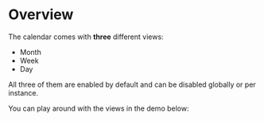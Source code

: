 # Overview

The calendar comes with **three** different views:

- Month
- Week
- Day

All three of them are enabled by default and can be disabled globally or per instance.

You can play around with the views in the demo below:

<vue-scheduler/>